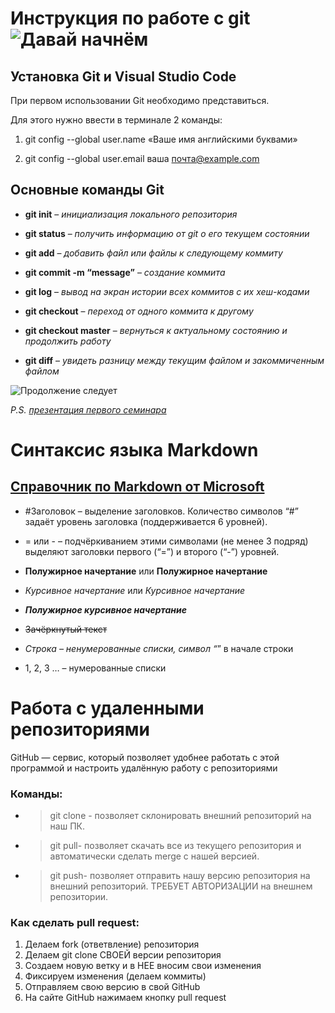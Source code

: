 # Инструкция по работе с git ![Давай начнём](letsgo.jpg)
## Установка Git и Visual Studio Code
При первом использовании Git необходимо представиться. 

Для этого нужно ввести в терминале 2 команды:

1. git config --global user.name «Ваше имя английскими буквами»

2. git config --global user.email ваша почта@example.com

## Основные команды Git
* __git init__ – _инициализация локального репозитория_

* __git status__ – _получить информацию от git о его текущем состоянии_

* __git add__ – _добавить файл или файлы к следующему коммиту_

* __git commit -m “message”__ – _создание коммита_

* __git log__ – _вывод на экран истории всех коммитов с их хеш-кодами_

* __git checkout__ – _переход от одного коммита к другому_

* __git checkout master__ – _вернуться к актуальному состоянию и продолжить работу_

* __git diff__ – _увидеть разницу между текущим файлом и закоммиченным файлом_

![Продолжение следует](tobecontinued.jpg)

  *P.S.* _[презентация первого семинара](https://gbcdn.mrgcdn.ru/uploads/asset/4685872/attachment/5cc3447d37264c5ae392dc075a1b36de.pdf)_

  # Синтаксис языка Markdown
  ## [Справочник по Markdown от Microsoft](https://docs.microsoft.com/ru-ru/contribute/markdown-reference)

  * #Заголовок – выделение заголовков. Количество символов “#” задаёт уровень заголовка (поддерживается 6 уровней).

  * = или - – подчёркиванием этими символами (не менее 3 подряд) выделяют заголовки первого (“=”) и второго (“-”) уровней.

 * **Полужирное начертание** или __Полужирное начертание__
 
 * *Курсивное начертание* или _Курсивное начертание_

 * ***Полужирное курсивное начертание***

 * ~~Зачёркнутый текст~~

 * *Строка – ненумерованные списки, символ “*” в начале строки

 * 1, 2, 3 … – нумерованные списки

# Работа с удаленными репозиториями
GitHub — сервис, который позволяет удобнее работать с этой программой и настроить
удалённую работу с репозиториями

### Команды:
* > git clone - позволяет склонировать внешний репозиторий на наш ПК.
* > git pull- позволяет скачать все из текущего репозитория и автоматически сделать merge с нашей версией.
* > git push- позволяет отправить нашу версию репозитория на внешний репозиторий. ТРЕБУЕТ АВТОРИЗАЦИИ на внешнем репозитории.
### Как сделать pull request:
1. Делаем fork (ответвление) репозитория
2. Делаем git clone СВОЕЙ версии репозитория 
3. Создаем новую ветку и в НЕЕ вносим свои изменения 
4. Фиксируем изменения (делаем коммиты)
5. Отправляем свою версию в свой GitHub
6. На сайте GitHub нажимаем кнопку pull request